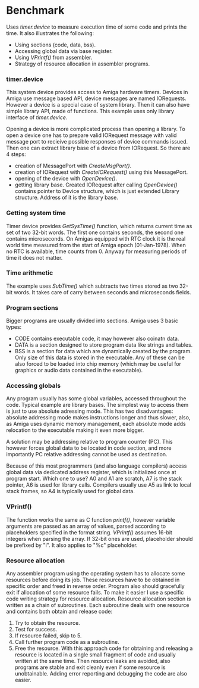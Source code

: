# Benchmark

Uses _timer.device_ to measure execution time of some code and prints the time. It also illustrates the following:
* Using sections (code, data, bss).
* Accessing global data via base register.
* Using _VPrintf()_ from assembler.
* Strategy of resource allocation in assembler programs.

### timer.device

This system device provides access to Amiga hardware timers. Devices in Amiga use message based API, device messages are named IORequests. However a device is a special case of system library. Then it can also have simple library API, made of functions. This example uses only library interface of _timer.device_.

Opening a device is more complicated process than opening a library. To open a device one has to prepare valid IORequest message with valid message port to recieive possible responses of device commands issued. Then one can extract library base of a device from IORequest. So there are 4 steps:
* creation of MessagePort with _CreateMsgPort()_.
* creation of IORequest with _CreateIORequest()_ using this MessagePort.
* opening of the device with _OpenDevice()_.
* getting library base. Created IORequest after calling _OpenDevice()_ contains pointer to Device structure, which is just extended Library structure. Address of it is the library base.

### Getting system time

Timer device provides _GetSysTime()_ function, which returns current time as set of two 32-bit words. The first one contains seconds, the second one contains microseconds. On Amigas equipped with RTC clock it is the real world time measured from the start of Amiga epoch (01-Jan-1978). When no RTC is available, time counts from 0. Anyway for measuring periods of time it does not matter.

### Time arithmetic

The example uses _SubTime()_ which subtracts two times stored as two 32-bit words. It takes care of carry between seconds and microseconds fields.

### Program sections

Bigger programs are usually divided into sections. Amiga uses 3 basic types:
* CODE contains executable code, it may however also coinatn data.
* DATA is a section designed to store program data like strings and tables.
* BSS is a section for data which are dynamically created by the program. Only size of this data is stored in the executable.
Any of these can be also forced to be loaded into chip memory (which may be useful for graphics or audio data contained in the executable).

### Accessing globals

Any program usually has some global variables, accessed throughout the code. Typical example are library bases. The simplest way to access them is just to use absolute adressing mode. This has two disadvantages: absolute addressing mode makes instructions longer and thus slower, also, as Amiga uses dynamic memory management, each absolute mode adds relocation to the executable making it even more bigger.

A solution may be addressing relative to program counter (PC). This however forces global data to be located in code section, and more importantly PC relative addressing cannot be used as destination.

Because of this most programmers (and also language compilers) access global data via dedicated address register, which is initialized once at program start. Which one to use? A0 and A1 are scratch, A7 is the stack pointer, A6 is used for library calls. Compilers usually use A5 as link to local stack frames, so A4 is typically used for global data.

### VPrintf()

The function works the same as C function _printf()_, however variable arguments are passed as an array of values, parsed according to placeholders specified in the format string. _VPrintf()_ assumes 16-bit integers when parsing the array. If 32-bit ones are used, placeholder should be prefixed by "l". It also applies to "%c" placeholder.

### Resource allocation

Any assembler program using the operating system has to allocate some resources before doing its job. These resources have to be obtained in specific order and freed in reverse order. Program also should gracefully exit if allocation of some resource fails. To make it easier I use a specific code writing strategy for resource allocation. Resource allocation section is written as a chain of subroutines. Each subroutine deals with one resource and contains both obtain and release code:
1. Try to obtain the resource.
2. Test for success.
3. If resource failed, skip to 5.
4. Call further program code as a subroutine.
5. Free the resource.
With this approach code for obtaining and releasing a resource is located in a single small fragment of code and usually written at the same time. Then resource leaks are avoided, also programs are stable and exit cleanly even if some resource is unobtainable. Adding error reporting and debugging the code are also easier.

